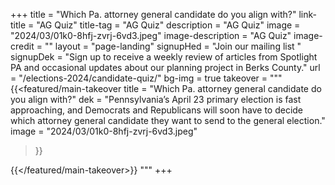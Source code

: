 +++
title = "Which Pa. attorney general candidate do you align with?"
link-title = "AG Quiz"
title-tag = "AG Quiz"
description = "AG Quiz"
image = "2024/03/01k0-8hfj-zvrj-6vd3.jpeg"
image-description = "AG Quiz"
image-credit = ""
layout = "page-landing"
signupHed = "Join our mailing list "
signupDek = "Sign up to receive a weekly review of articles from Spotlight PA and occasional updates about our planning project in Berks County."
url = "/elections-2024/candidate-quiz/"
bg-img = true
takeover = """
{{<featured/main-takeover
  title = "Which Pa. attorney general candidate do you align with?"
  dek = "Pennsylvania’s April 23 primary election is fast approaching, and Democrats and Republicans will soon have to decide which attorney general candidate they want to send to the general election."
  image = "2024/03/01k0-8hfj-zvrj-6vd3.jpeg"
>}}
<div class="mt-9" data-tf-live="01HS8X1DTFCF3Q9KH0W69KG19W"></div><script src="//embed.typeform.com/next/embed.js?typeform-welcome=0"></script>

{{</featured/main-takeover>}}
"""
+++
